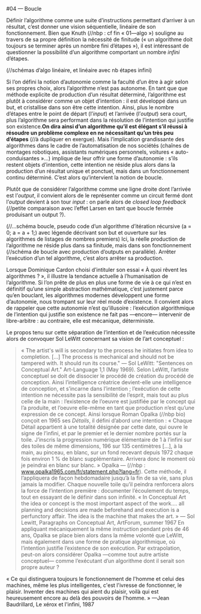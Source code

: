 #04 — Boucle


Définir l’algorithme comme une suite d’instructions permettant d’arriver à un résultat, c’est donner une vision séquentielle, linéaire de son fonctionnement. Bien que Knuth (//nbp : cf fin « 01—algo ») souligne au travers de sa propre définition la nécessité de finitude (« un algorithme doit toujours se terminer après un nombre fini d’étapes »), il est intéressant de questionner la possibilité d’un algorithme comportant un nombre *infini* d’étapes.

(//schémas d’algo linéaire, et linéaire avec nb étapes infini)

Si l’on défini la notion d’autonomie comme la faculté d’un être à agir selon ses propres choix, alors l’algorithme n’est pas autonome. En tant que que méthode explicite de production d’un résultat déterminé, l’algorithme est plutôt à considérer comme un objet d’intention : il est développé dans un but, et cristallise dans son être cette intention. Ainsi, plus le nombre d’étapes entre le point de départ (l’*input*) et l’arrivée (l’*output*) sera court, plus l’algorithme sera performant dans la résolution de l’intention qui justifie son existence.**On dira ainsi d’un algorithme qu’il est élégant s’il réussi à résoudre un problème complexe en ne nécessitant qu’un très peu d’étapes** (//à dupliquer en exergue). Mais l’implication grandissante des algorithmes dans le cadre de l’automatisation de nos sociétés (chaînes de montages robotiques, assistants numériques personnels, voitures « auto-conduisantes »...) implique de leur offrir une forme d’autonomie : s’ils restent objets d’intention, cette intention ne réside plus alors dans la production d’un résultat unique et ponctuel, mais dans un fonctionnement continu déterminé.
C’est alors qu’intervient la notion de boucle.

Plutôt que de considérer l’algorithme comme une ligne droite dont l’arrivée est l’*output*, il convient alors de le représenter comme un circuit fermé dont l’*output* devient à son tour *input* : on parle alors de *closed loop feedback* (//petite comparaison avec l’effet Larsen en tant que boucle fermée produisant un output ?). 

(//...schéma boucle, pseudo code d’un algorithme d’itération récursive (a = 0; a = a + 1;) avec légende décrivant son but et ouverture sur les algorithmes de listages de nombres premiers)
Ici, la réelle production de l’algorithme ne réside plus dans sa finitude, mais dans son fonctionnement (//schéma de boucle avec production d’outputs en parallèle). Arrêter l’exécution d’un tel algorithme, c’est alors arrêter sa production.

Lorsque Dominique Cardon choisi d’intituler son essai « À quoi rêvent les algorithmes ? », il illustre la tendance actuelle à l’humanisation de l’algorithme. Si l’on prête de plus en plus une forme de vie à ce qui n’est en définitif qu’une simple abstraction mathématique, c’est justement parce qu’en bouclant, les algorithmes modernes développent une forme d’autonomie, nous trompant sur leur réel mode d’existence.
Il convient alors de rappeler que cette autonomie n’est qu’illusoire : l’exécution algorithmique de l’intention qui justifie son existence ne fait pas —encore— intervenir de libre-arbitre : au contraire, elle est mécanique, déterministe.

Le propos tenu sur cette séparation de l’intention et de l’exécution nécessite alors de convoquer Sol LeWitt concernant sa vision de l’art conceptuel :
> « The artist's will is secondary to the process he initiates from idea to completion. [...] The process is mechanical and should not be tampered with. It should run its course." — Sol LeWitt: "Sentences on Conceptual Art." Art-Language 1,1 (May 1969).
Selon LeWitt, l’artiste conceptuel se doit de dissocier le procédé de création du procédé de conception. Ainsi l’intelligence créatrice devient-elle une intelligence de conception, et s’incarne dans l’intention ; l’exécution de cette intention ne nécessite pas la sensibilité de l’esprit, mais tout au plus celle de la main : l’existence de l’oeuvre est justifiée par le concept qui l’a produite, et l’oeuvre elle-même en tant que production n’est qu’une expression de ce concept. 
Ainsi lorsque Roman Opalka (//nbp bio) conçoit en 1965 ses *Détails*, il défini d’abord une intention : 
> « Chaque Détail appartient à une totalité désignée par cette date, qui ouvre le signe de l’infini, et par le premier et le dernier nombre portés sur la toile. J’inscris la progression numérique élémentaire de 1 à l’infini sur des toiles de même dimensions, 196 sur 135 centimètres [...], à la main, au pinceau, en blanc, sur un fond recevant depuis 1972 chaque fois environ 1 % de blanc supplémentaire. Arrivera donc le moment où je peindrai en blanc sur blanc. » Opalka — (//nbp : www.opalka1965.com/fr/statement.php?lang=fr).
Cette méthode, il l’appliquera de façon hebdomadaire jusqu’à la fin de sa vie, sans plus jamais la modifier. Chaque nouvelle toile qu’il peindra renforcera alors la force de l’intention première : documenter l’écoulement du temps, tout en essayant de le définir dans son infinité. 
>  « In Conceptual Art the idea or concept is the most important aspect of the work.... all planning and decisions are made beforehand and execution is a perfunctory affair. The idea is the machine that makes the art. » — Sol Lewitt, Paragraphs on Conceptual Art, ArtForum, summer 1967
En appliquant mécaniquement la même instruction pendant près de 46 ans, Opalka se place bien alors dans la même volonté que LeWitt, mais également dans une forme de pratique algorithmique, où l’intention justifie l’existence de son exécution.
Par extrapolation, peut-on alors considérer Opalka —comme tout autre artiste conceptuel— comme l’exécutant d’un algorithme dont il serait son propre auteur ?

« Ce qui distinguera toujours le fonctionnement de l'homme et celui des machines, même les plus intelligentes, c'est l'ivresse de fonctionner, le plaisir. Inventer des machines qui aient du plaisir, voilà qui est heureusement encore au delà des pouvoirs de l'homme. » —Jean Baudrillard, Le xérox et l'infini, 1987




